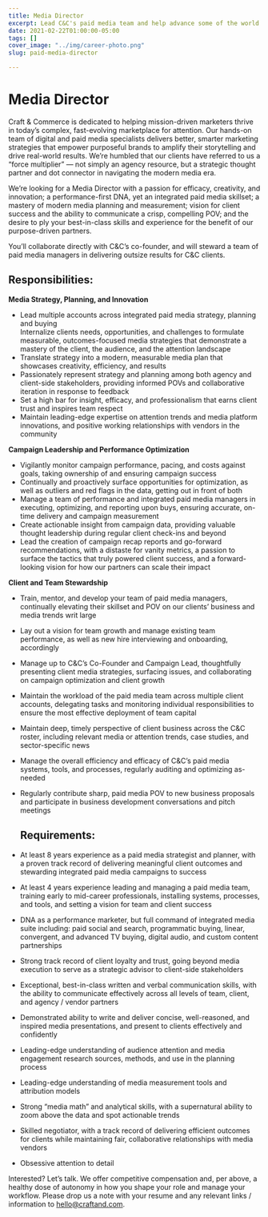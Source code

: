 ```yaml
---
title: Media Director
excerpt: Lead C&C's paid media team and help advance some of the world’s leading causes.
date: 2021-02-22T01:00:00-05:00
tags: []
cover_image: "../img/career-photo.png"
slug: paid-media-director

---
```

# Media Director

Craft & Commerce is dedicated to helping mission-driven marketers thrive in today’s complex, fast-evolving marketplace for attention. Our hands-on team of digital and paid media specialists delivers better, smarter marketing strategies that empower purposeful brands to amplify their storytelling and drive real-world results. We’re humbled that our clients have referred to us a “force multiplier” — not simply an agency resource, but a strategic thought partner and dot connector in navigating the modern media era.

We’re looking for a Media Director with a passion for efficacy, creativity, and innovation; a performance-first DNA, yet an integrated paid media skillset; a mastery of modern media planning and measurement; vision for client success and the ability to communicate a crisp, compelling POV; and the desire to ply your best-in-class skills and experience for the benefit of our purpose-driven partners.

You’ll collaborate directly with C&C’s co-founder, and will steward a team of paid media managers in delivering outsize results for C&C clients.

## Responsibilities:

**Media Strategy, Planning, and Innovation**

* Lead multiple accounts across integrated paid media strategy, planning and buying  
  Internalize clients needs, opportunities, and challenges to formulate measurable, outcomes-focused media strategies that demonstrate a mastery of the client, the audience, and the attention landscape
* Translate strategy into a modern, measurable media plan that showcases creativity, efficiency, and results
* Passionately represent strategy and planning among both agency and client-side stakeholders, providing informed POVs and collaborative iteration in response to feedback
* Set a high bar for insight, efficacy, and professionalism that earns client trust and inspires team respect
* Maintain leading-edge expertise on attention trends and media platform innovations, and positive working relationships with vendors in the community

**Campaign Leadership and Performance Optimization**

* Vigilantly monitor campaign performance, pacing, and costs against goals, taking ownership of and ensuring campaign success
* Continually and proactively surface opportunities for optimization, as well as outliers and red flags in the data, getting out in front of both
* Manage a team of performance and integrated paid media managers in executing, optimizing, and reporting upon buys, ensuring accurate, on-time delivery and campaign measurement
* Create actionable insight from campaign data, providing valuable thought leadership during regular client check-ins and beyond
* Lead the creation of campaign recap reports and go-forward recommendations, with a distaste for vanity metrics, a passion to surface the tactics that truly powered client success, and a forward-looking vision for how our partners can scale their impact

**Client and Team Stewardship**

* Train, mentor, and develop your team of paid media managers, continually elevating their skillset and POV on our clients’ business and media trends writ large
* Lay out a vision for team growth and manage existing team performance, as well as new hire interviewing and onboarding, accordingly
* Manage up to C&C’s Co-Founder and Campaign Lead, thoughtfully presenting client media strategies, surfacing issues, and collaborating on campaign optimization and client growth
* Maintain the workload of the paid media team across multiple client accounts, delegating tasks and monitoring individual responsibilities to ensure the most effective deployment of team capital
* Maintain deep, timely perspective of client business across the C&C roster, including relevant media or attention trends, case studies, and sector-specific news
* Manage the overall efficiency and efficacy of C&C’s paid media systems, tools, and processes, regularly auditing and optimizing as-needed
* Regularly contribute sharp, paid media POV to new business proposals and participate in business development conversations and pitch meetings

  ## Requirements:
* At least 8 years experience as a paid media strategist and planner, with a proven track record of delivering meaningful client outcomes and stewarding integrated paid media campaigns to success
* At least 4 years experience leading and managing a paid media team, training early to mid-career professionals, installing systems, processes, and tools, and setting a vision for team and client success
* DNA as a performance marketer, but full command of integrated media suite including: paid social and search, programmatic buying, linear, convergent, and advanced TV buying, digital audio, and custom content partnerships
* Strong track record of client loyalty and trust, going beyond media execution to serve as a strategic advisor to client-side stakeholders
* Exceptional, best-in-class written and verbal communication skills, with the ability to communicate effectively across all levels of team, client, and agency / vendor partners
* Demonstrated ability to write and deliver concise, well-reasoned, and inspired media presentations, and present to clients effectively and confidently
* Leading-edge understanding of audience attention and media engagement research sources, methods, and use in the planning process
* Leading-edge understanding of media measurement tools and attribution models
* Strong “media math” and analytical skills, with a supernatural ability to zoom above the data and spot actionable trends
* Skilled negotiator, with a track record of delivering efficient outcomes for clients while maintaining fair, collaborative relationships with media vendors
* Obsessive attention to detail

Interested? Let’s talk. We offer competitive compensation and, per above, a healthy dose of autonomy in how you shape your role and manage your workflow. Please drop us a note with your resume and any relevant links / information to hello@craftand.com.